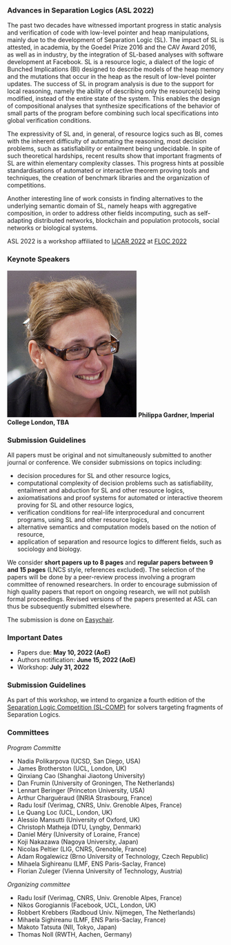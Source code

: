 ### Advances in Separation Logics (ASL 2022)

The past two decades have witnessed important progress in static analysis and verification of code with low-level pointer and heap manipulations, mainly due to the development of Separation Logic (SL). The impact of SL is attested, in academia, by the Goedel Prize 2016 and the CAV Award 2016, as well as in industry, by the integration of SL-based analyses with software development at Facebook. SL is a resource logic, a dialect of the logic of Bunched Implications (BI) designed to describe models of the heap memory and the mutations that occur in the heap as the result of low-level pointer updates. The success of SL in program analysis is due to the support for local reasoning, namely the ability of describing only the resource(s) being modified, instead of the entire state of the system. This enables the design of compositional analyses that synthesize specifications of the behavior of small parts of the program before combining such local specifications into global verification conditions.

The expressivity of SL and, in general, of resource logics such as BI, comes with the inherent difficulty of automating the reasoning, most decision problems, such as satisfiability or entailment being undecidable. In spite of such theoretical hardships, recent results show that important fragments of SL are within elementary complexity classes. This progress hints at possible standardisations of automated or interactive theorem proving tools and techniques, the creation of benchmark libraries and the organization of competitions.

Another interesting line of work consists in finding alternatives to the underlying semantic domain of SL, namely heaps with aggregative composition, in order to address other fields incomputing, such as self-adapting distributed networks, blockchain and population protocols, social networks or biological systems.

ASL 2022 is a workshop affiliated to [IJCAR 2022](https://easychair.org/smart-program/IJCAR2022/index.html) at [FLOC 2022](https://www.floc2022.org/)

### Keynote Speakers

![](philippa-1.jpg) **Philippa Gardner, Imperial College London, TBA**

### Submission Guidelines

All papers must be original and not simultaneously submitted to another journal or conference.  We consider submissions on topics including:
  - decision procedures for SL and other resource logics,
  - computational complexity of decision problems such as satisfiability, entailment and abduction for SL and other resource logics,
  - axiomatisations and proof systems for automated or interactive  theorem proving for SL and other resource logics,
  - verification conditions for real-life interprocedural and  concurrent programs, using SL and other resource logics,
  - alternative semantics and computation models based on the notion  of resource,
  - application of separation and resource logics to different  fields, such as sociology and biology.

We consider **short papers up to 8 pages** and **regular papers between 9 and 15 pages** (LNCS style, references excluded). The selection of the papers will be done by a peer-review process involving a program committee of renowned researchers. In order to encourage submission of high quality papers that report on ongoing research, we will not publish formal proceedings. Revised versions of the papers presented at ASL can thus be subsequently submitted elsewhere.

The submission is done on [Easychair](https://easychair.org/conferences/?conf=asl2022).


### Important Dates 

  - Papers due: **May 10, 2022 (AoE)**
  - Authors notification: **June 15, 2022 (AoE)**
  - Workshop: **July 31, 2022**


### Submission Guidelines

As part of this workshop, we intend to organize a fourth edition of the [Separation Logic Competition (SL-COMP)](https://sl-comp.github.io) for solvers targeting fragments of Separation Logics.  


### Committees

*Program Committe*

 - Nadia Polikarpova (UCSD, San Diego, USA)
 - James Brotherston (UCL, London, UK)
 - Qinxiang Cao (Shanghai Jiaotong University)
 - Dan Frumin (University of Groningen, The Netherlands)
 - Lennart Beringer (Princeton University, USA) 
 - Arthur Charguéraud (INRIA Strasbourg, France)
 - Radu Iosif (Verimag, CNRS, Univ. Grenoble Alpes, France)
 - Le Quang Loc (UCL, London, UK)
 - Alessio Mansutti (University of Oxford, UK)
 - Christoph Matheja (DTU, Lyngby, Denmark)
 - Daniel Méry (University of Loraine, France)
 - Koji Nakazawa (Nagoya University, Japan)
 - Nicolas Peltier (LIG, CNRS, Grenoble, France)
 - Adam Rogalewicz (Brno University of Technology, Czech Republic)
 - Mihaela Sighireanu (LMF, ENS Paris-Saclay, France)
 - Florian Zuleger (Vienna University of Technology, Austria)
   
*Organizing committee*

 - Radu Iosif (Verimag, CNRS, Univ. Grenoble Alpes, France)
 - Nikos Gorogiannis (Facebook, UCL, London, UK)
 - Robbert Krebbers (Radboud Univ. Nijmegen, The Netherlands)
 - Mihaela Sighireanu (LMF, ENS Paris-Saclay, France)
 - Makoto Tatsuta (NII, Tokyo, Japan)
 - Thomas Noll (RWTH, Aachen, Germany)
